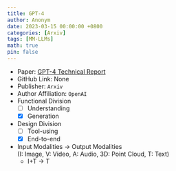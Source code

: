 ```yaml
---
title: GPT-4
author: Anonym
date: 2023-03-15 00:00:00 +0800
categories: [Arxiv]
tags: [MM-LLMs]
math: true
pin: false
---
```


- Paper: [GPT-4 Technical Report](https://arxiv.org/abs/2303.08774)
- GitHub Link: None
- Publisher: `Arxiv`
- Author Affiliation: `OpenAI`
- Functional Division
  + [ ] Understanding
  + [x] Generation
- Design Division
  + [ ] Tool-using
  + [x] End-to-end
- Input Modalities $\rightarrow$ Output Modalities <br />(I: Image, V: Video, A: Audio, 3D: Point Cloud, T: Text)
  + I+T $\rightarrow$ T
